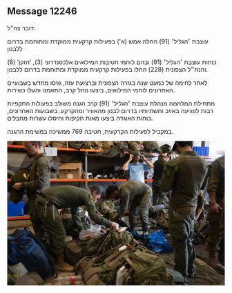 ## Message 12246

דובר צה"ל:

עוצבת ׳הגליל׳ (91) החלה אמש (א') בפעילות קרקעית ממוקדת ומתוחמת בדרום ללבנון

כוחות עוצבת ׳הגליל׳ (91) ובהם לוחמי חטיבות המילואים אלכסנדרוני (3), ‘הזקן’ (8) והנח״ל הצפונית (228) החלו בפעילות קרקעית ממוקדת ומתוחמת בדרום ללבנון.

לאחר לחימה של כמעט שנה בגזרה הצפונית וברצועת עזה, גויסו מחדש בשבועיים האחרונים לוחמי המילואים, ביצעו נוהל קרב, התאמנו והעלו כשירות. 

מתחילת המלחמה מנהלת עוצבת ׳הגליל׳ (91) קרב הגנה משולב בפעולות התקפיות רבות לפגיעה באויב ותשתיותיו בדרום לבנון מהאוויר ומהקרקע. בשבועות האחרונים, כוחות האוגדה ביצעו מאות תקיפות וחיסלו עשרות מחבלים.

במקביל לפעילות הקרקעית, חטיבה 769 ממשיכה במשימת ההגנה.

![Photo](12246/12246_photo.jpg)
